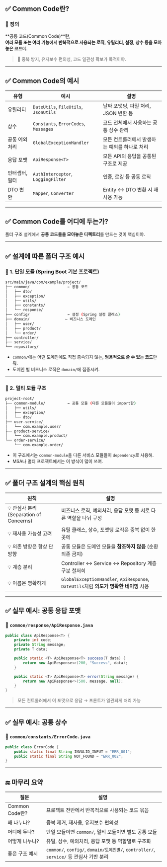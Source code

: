 ## ✅ Common Code란?

### 📌 정의
**공통 코드(Common Code)**란,  
**여러 모듈 또는 여러 기능에서 반복적으로 사용되는 로직, 유틸리티, 설정, 상수 등을 모아놓은 코드**야.

> 🔁 중복 방지, 유지보수 편의성, 코드 일관성 확보가 목적이야.

---

## ✅ Common Code의 예시

| 유형 | 예시 | 설명 |
|------|------|------|
| 유틸리티 | `DateUtils`, `FileUtils`, `JsonUtils` | 날짜 포맷팅, 파일 처리, JSON 변환 등 |
| 상수 | `Constants`, `ErrorCodes`, `Messages` | 코드 전체에서 사용하는 공통 상수 관리 |
| 공통 예외처리 | `GlobalExceptionHandler` | 모든 컨트롤러에서 발생하는 예외를 하나로 처리 |
| 응답 포맷 | `ApiResponse<T>` | 모든 API의 응답을 공통된 구조로 제공 |
| 인터셉터, 필터 | `AuthInterceptor`, `LoggingFilter` | 인증, 로깅 등 공통 로직 |
| DTO 변환 | `Mapper`, `Converter` | Entity ↔ DTO 변환 시 재사용 가능 |

---

## ✅ Common Code를 어디에 두는가?

폴더 구조 설계에서 **공통 코드들을 모아놓은 디렉토리**를 만드는 것이 핵심이야.

---

## ✅ 설계에 따른 폴더 구조 예시

### 🌟 1. 단일 모듈 (Spring Boot 기본 프로젝트)

```bash
src/main/java/com/example/project/
├── common/                 ← 공통 코드
│   ├── dto/
│   ├── exception/
│   ├── utils/
│   ├── constants/
│   └── response/
├── config/                 ← 설정 (Spring 설정 클래스)
├── domain/                ← 비즈니스 도메인
│   ├── user/
│   ├── product/
│   └── order/
├── controller/
├── service/
└── repository/
```

- `common/`에는 어떤 도메인에도 직접 종속되지 않는, **범용적으로 쓸 수 있는 코드**만 둬.
- 도메인 별 비즈니스 로직은 `domain/`에 집중시켜.

---

### 🌟 2. 멀티 모듈 구조

```bash
project-root/
├── common-module/          ← 공통 모듈 (다른 모듈들이 import함)
│   ├── utils/
│   ├── exception/
│   └── dto/
├── user-service/
│   └── com.example.user/
├── product-service/
│   └── com.example.product/
└── order-service/
    └── com.example.order/
```

- 이 구조에서는 `common-module`을 다른 서비스 모듈들이 `dependency`로 사용해.
- MSA나 멀티 프로젝트에서는 이 방식이 많이 쓰여.

---

## ✅ 폴더 구조 설계의 핵심 원칙

| 원칙 | 설명 |
|------|------|
| 💡 관심사 분리 (Separation of Concerns) | 비즈니스 로직, 예외처리, 응답 포맷 등 서로 다른 역할을 나눠 구성 |
| 💡 재사용 가능성 고려 | 유틸 클래스, 상수, 포맷팅 로직은 중복 없이 한곳에 |
| 💡 의존 방향은 항상 단방향 | 공통 모듈은 도메인 모듈을 **참조하지 않음** (순환 의존 금지) |
| 💡 계층 분리 | Controller ↔ Service ↔ Repository 계층 구분 철저히 |
| 💡 이름은 명확하게 | `GlobalExceptionHandler`, `ApiResponse`, `DateUtils`처럼 **의도가 명확한 네이밍** 사용 |

---

## ✅ 실무 예시: 공통 응답 포맷

### 📁 `common/response/ApiResponse.java`

```java
public class ApiResponse<T> {
    private int code;
    private String message;
    private T data;

    public static <T> ApiResponse<T> success(T data) {
        return new ApiResponse<>(200, "Success", data);
    }

    public static <T> ApiResponse<T> error(String message) {
        return new ApiResponse<>(500, message, null);
    }
}
```

> 모든 컨트롤러에서 이 포맷으로 응답 → 프론트가 일관되게 처리 가능

---

## ✅ 실무 예시: 공통 상수

### 📁 `common/constants/ErrorCode.java`

```java
public class ErrorCode {
    public static final String INVALID_INPUT = "ERR_001";
    public static final String NOT_FOUND = "ERR_002";
}
```

---

## 🔚 마무리 요약

| 질문 | 설명 |
|------|------|
| Common Code란? | 프로젝트 전반에서 반복적으로 사용되는 코드 묶음 |
| 왜 나누나? | 중복 제거, 재사용, 유지보수 편의성 |
| 어디에 두나? | 단일 모듈이면 `common/`, 멀티 모듈이면 별도 공통 모듈 |
| 어떻게 나누나? | 유틸, 상수, 예외처리, 응답 포맷 등 역할별로 구조화 |
| 좋은 구조 예시 | `common/`, `config/`, `domain/도메인별/`, `controller/`, `service/` 등 관심사 기반 분리 |
